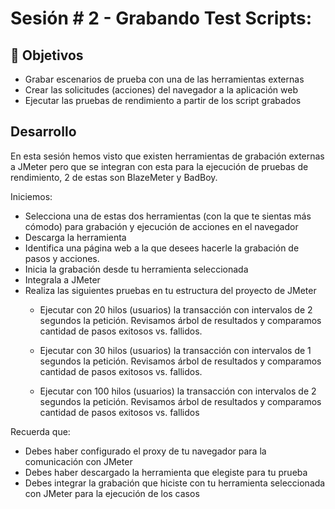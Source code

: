 # Sesión # 2 - Grabando Test Scripts: 

## :dart: Objetivos

* Grabar escenarios de prueba con una de las herramientas externas
* Crear las solicitudes (acciones) del navegador a la aplicación web
* Ejecutar las pruebas de rendimiento a partir de los script grabados

## Desarrollo

En esta sesión hemos visto que existen herramientas de grabación externas a JMeter pero que se integran con esta para la ejecución de pruebas de rendimiento, 2 de estas son BlazeMeter y BadBoy.

Iniciemos: 

* Selecciona una de estas dos herramientas (con la que te sientas más cómodo) para grabación y ejecución de acciones en el navegador
* Descarga la herramienta
* Identifica una página web a la que desees hacerle la grabación de pasos y acciones.
* Inicia la grabación desde tu herramienta seleccionada
* Integrala a JMeter
* Realiza las siguientes pruebas en tu estructura del proyecto de JMeter
    - Ejecutar con 20 hilos (usuarios) la transacción con intervalos de 2 segundos la petición.
        Revisamos árbol de resultados y comparamos cantidad de pasos exitosos vs. fallidos.

    - Ejecutar con 30 hilos (usuarios) la transacción con intervalos de 1 segundos la petición.
        Revisamos árbol de resultados y comparamos cantidad de pasos exitosos vs. fallidos.

    - Ejecutar con 100 hilos (usuarios) la transacción con intervalos de 2 segundos la petición.
        Revisamos árbol de resultados y comparamos cantidad de pasos exitosos vs. fallidos

Recuerda que:

* Debes haber configurado el proxy de tu navegador para la comunicación con JMeter
* Debes haber descargado la herramienta que elegiste para tu prueba
* Debes integrar la grabación que hiciste con tu herramienta seleccionada con JMeter para la ejecución de los casos
